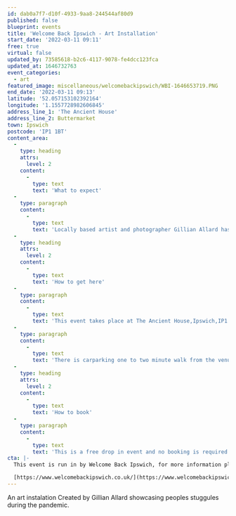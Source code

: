 ```yaml
---
id: dab0a7f7-d10f-4933-9aa8-244544af80d9
published: false
blueprint: events
title: 'Welcome Back Ipswich - Art Installation'
start_date: '2022-03-11 09:11'
free: true
virtual: false
updated_by: 73585618-b2c6-4117-9078-fe4dcc123fca
updated_at: 1646732763
event_categories:
  - art
featured_image: miscellaneous/welcomebackipswich/WBI-1646653719.PNG
end_date: '2022-03-11 09:13'
latitude: '52.057153102392164'
longitude: '1.1557728982606845'
address_line_1: 'The Ancient House'
address_line_2: Buttermarket
town: Ipswich
postcode: 'IP1 1BT'
content_area:
  -
    type: heading
    attrs:
      level: 2
    content:
      -
        type: text
        text: 'What to expect'
  -
    type: paragraph
    content:
      -
        type: text
        text: 'Locally based artist and photographer Gillian Allard has created an art installation for this Welcome Back Weekend, depicting Ipswich and celebrating its community.'
  -
    type: heading
    attrs:
      level: 2
    content:
      -
        type: text
        text: 'How to get here'
  -
    type: paragraph
    content:
      -
        type: text
        text: 'This event takes place at The Ancient House,Ipswich,IP1 1BT.'
  -
    type: paragraph
    content:
      -
        type: text
        text: 'There is carparking one to two minute walk from the venue via the Buttermarket.'
  -
    type: heading
    attrs:
      level: 2
    content:
      -
        type: text
        text: 'How to book'
  -
    type: paragraph
    content:
      -
        type: text
        text: 'This is a free drop in event and no booking is required.'
cta: |-
  This event is run in by Welcome Back Ipswich, for more information please visit:

  [https://www.welcomebackipswich.co.uk/](https://www.welcomebackipswich.co.uk/)
---
```

An art instalation Created by Gillian Allard showcasing peoples stuggules during the pandemic.